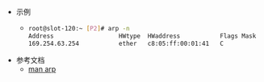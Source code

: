 - 示例
	- ```bash
	  root@slot-120:~ [P2]# arp -n
	  Address                  HWtype  HWaddress           Flags Mask            Iface
	  169.254.63.254           ether   c8:05:ff:00:01:41   C                     fm1-mac1.umgmt
	  ```
- 参考文档
	- [man arp](https://man7.org/linux/man-pages/man8/arp.8.html)
